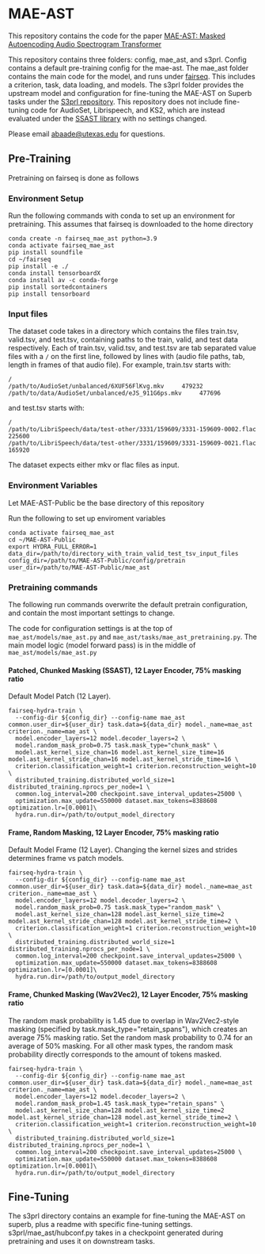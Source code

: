 # MAE-AST
This repository contains the code for the paper [MAE-AST: Masked Autoencoding Audio Spectrogram Transformer](https://arxiv.org/abs/2203.16691)

This repository contains three folders: config, mae_ast, and s3prl. Config contains a default pre-training config for the mae-ast. The mae_ast folder contains the main code for the model, and runs under [fairseq](https://github.com/facebookresearch/fairseq). This includes a criterion, task, data loading, and models. The s3prl folder provides the upstream model and configuration for fine-tuning the MAE-AST on Superb tasks under the [S3prl repository](https://github.com/s3prl/s3prl). This repository does not include fine-tuning code for AudioSet, Librispeech, and KS2, which are instead evaluated under the [SSAST library](https://github.com/YuanGongND/ssast) with no settings changed.

Please email abaade@utexas.edu for questions.

## Pre-Training

Pretraining on fairseq is done as follows

### Environment Setup
Run the following commands with conda to set up an environment for pretraining. This assumes that fairseq is downloaded to the home directory
```
conda create -n fairseq_mae_ast python=3.9
conda activate fairseq_mae_ast
pip install soundfile
cd ~/fairseq
pip install -e ./
conda install tensorboardX
conda install av -c conda-forge
pip install sortedcontainers
pip install tensorboard
```

### Input files
The dataset code takes in a directory which contains the files train.tsv, valid.tsv, and test.tsv, containing paths to the train, valid, and test data respectively. Each of train.tsv, valid.tsv, and test.tsv are tab separated value files with a ``/`` on the first line, followed by lines with (audio file paths, tab, length in frames of that audio file). For example, train.tsv starts with:
```
/
/path/to/AudioSet/unbalanced/6XUF56FlKvg.mkv     479232
/path/to/data/AudioSet/unbalanced/eJS_911G6ps.mkv     477696
```
and test.tsv starts with:
```
/
/path/to/LibriSpeech/data/test-other/3331/159609/3331-159609-0002.flac       225600
/path/to/LibriSpeech/data/test-other/3331/159609/3331-159609-0021.flac       165920
```
The dataset expects either mkv or flac files as input.

### Environment Variables
Let MAE-AST-Public be the base directory of this repository

Run the following to set up enviroment variables
```
conda activate fairseq_mae_ast
cd ~/MAE-AST-Public
export HYDRA_FULL_ERROR=1
data_dir=/path/to/directory_with_train_valid_test_tsv_input_files
config_dir=/path/to/MAE-AST-Public/config/pretrain
user_dir=/path/to/MAE-AST-Public/mae_ast
```

### Pretraining commands
The following run commands overwrite the default pretrain configuration, and contain the most important settings to change.

The code for configuration settings is at the top of ``mae_ast/models/mae_ast.py`` and ``mae_ast/tasks/mae_ast_pretraining.py``. The main model logic (model forward pass) is in the middle of ``mae_ast/models/mae_ast.py``

#### Patched, Chunked Masking (SSAST), 12 Layer Encoder, 75% masking ratio
Default Model Patch (12 Layer).
```
fairseq-hydra-train \
  --config-dir ${config_dir} --config-name mae_ast common.user_dir=${user_dir} task.data=${data_dir} model._name=mae_ast criterion._name=mae_ast \
  model.encoder_layers=12 model.decoder_layers=2 \
  model.random_mask_prob=0.75 task.mask_type="chunk_mask" \
  model.ast_kernel_size_chan=16 model.ast_kernel_size_time=16 model.ast_kernel_stride_chan=16 model.ast_kernel_stride_time=16 \
  criterion.classification_weight=1 criterion.reconstruction_weight=10 \
  distributed_training.distributed_world_size=1 distributed_training.nprocs_per_node=1 \
  common.log_interval=200 checkpoint.save_interval_updates=25000 \
  optimization.max_update=550000 dataset.max_tokens=8388608 optimization.lr=[0.0001]\
  hydra.run.dir=/path/to/output_model_directory
```

#### Frame, Random Masking, 12 Layer Encoder, 75% masking ratio
Default Model Frame (12 Layer).
Changing the kernel sizes and strides determines frame vs patch models.
```
fairseq-hydra-train \
  --config-dir ${config_dir} --config-name mae_ast common.user_dir=${user_dir} task.data=${data_dir} model._name=mae_ast criterion._name=mae_ast \
  model.encoder_layers=12 model.decoder_layers=2 \
  model.random_mask_prob=0.75 task.mask_type="random_mask" \
  model.ast_kernel_size_chan=128 model.ast_kernel_size_time=2 model.ast_kernel_stride_chan=128 model.ast_kernel_stride_time=2 \
  criterion.classification_weight=1 criterion.reconstruction_weight=10 \
  distributed_training.distributed_world_size=1 distributed_training.nprocs_per_node=1 \
  common.log_interval=200 checkpoint.save_interval_updates=25000 \
  optimization.max_update=550000 dataset.max_tokens=8388608 optimization.lr=[0.0001]\
  hydra.run.dir=/path/to/output_model_directory
```

#### Frame, Chunked Masking (Wav2Vec2), 12 Layer Encoder, 75% masking ratio
The random mask probability is 1.45 due to overlap in Wav2Vec2-style masking (specified by task.mask_type="retain_spans"), which creates an average 75% masking ratio.
Set the random mask probability to 0.74 for an average of 50% masking. For all other mask types, the random mask probability directly corresponds to the amount of tokens masked.
```
fairseq-hydra-train \
  --config-dir ${config_dir} --config-name mae_ast common.user_dir=${user_dir} task.data=${data_dir} model._name=mae_ast criterion._name=mae_ast \
  model.encoder_layers=12 model.decoder_layers=2 \
  model.random_mask_prob=1.45 task.mask_type="retain_spans" \
  model.ast_kernel_size_chan=128 model.ast_kernel_size_time=2 model.ast_kernel_stride_chan=128 model.ast_kernel_stride_time=2 \
  criterion.classification_weight=1 criterion.reconstruction_weight=10 \
  distributed_training.distributed_world_size=1 distributed_training.nprocs_per_node=1 \
  common.log_interval=200 checkpoint.save_interval_updates=25000 \
  optimization.max_update=550000 dataset.max_tokens=8388608 optimization.lr=[0.0001]\
  hydra.run.dir=/path/to/output_model_directory
```

## Fine-Tuning
The s3prl directory contains an example for fine-tuning the MAE-AST on superb, plus a readme with specific fine-tuning settings. s3prl/mae_ast/hubconf.py takes in a checkpoint generated during pretraining and uses it on downstream tasks.
